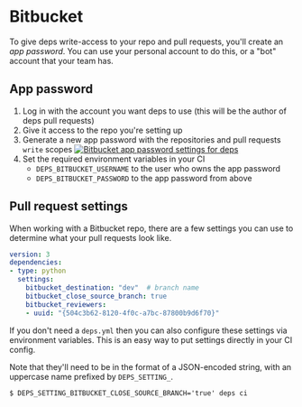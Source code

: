 # Bitbucket

To give deps write-access to your repo and pull requests, you'll create an *app password*.
You can use your personal account to do this, or a "bot" account that your team has.

## App password

1. Log in with the account you want deps to use (this will be the author of deps pull requests)
1. Give it access to the repo you're setting up
1. Generate a new app password with the repositories and pull requests `write` scopes
    [![Bitbucket app password settings for deps](/assets/img/screenshots/bitbucket-app-password.png)](/assets/img/screenshots/bitbucket-app-password.png)
1. Set the required environment variables in your CI
    - `DEPS_BITBUCKET_USERNAME` to the user who owns the app password
    - `DEPS_BITBUCKET_PASSWORD` to the app password from above

## Pull request settings

When working with a Bitbucket repo,
there are a few settings you can use to determine what your pull requests look like.

```yaml
version: 3
dependencies:
- type: python
  settings:
    bitbucket_destination: "dev"  # branch name
    bitbucket_close_source_branch: true
    bitbucket_reviewers:
    - uuid: "{504c3b62-8120-4f0c-a7bc-87800b9d6f70}"
```

If you don't need a `deps.yml` then you can also configure these settings via environment variables.
This is an easy way to put settings directly in your CI config.

Note that they'll need to be in the format of a JSON-encoded string,
with an uppercase name prefixed by `DEPS_SETTING_`.

```console
$ DEPS_SETTING_BITBUCKET_CLOSE_SOURCE_BRANCH='true' deps ci
```
